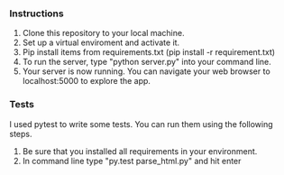 

### Instructions

1. Clone this repository to your local machine. 
2. Set up a virtual enviroment and activate it. 
3. Pip install items from requirements.txt (pip install -r requirement.txt)
4. To run the server, type "python server.py" into your command line.
5. Your server is now running. You can navigate your web browser to localhost:5000
   to explore the app.

### Tests

I used pytest to write some tests. You can run them using the following steps. 
1. Be sure that you installed all requirements in your environment. 
2. In command line type "py.test parse_html.py" and hit enter


